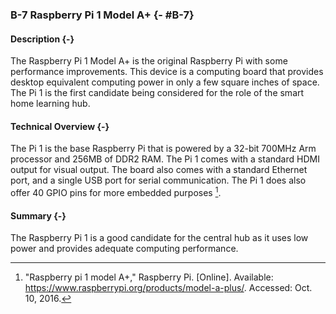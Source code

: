 ### B-7 Raspberry Pi 1 Model A+ {- #B-7}

#### Description {-}

The Raspberry Pi 1 Model A+ is the original Raspberry Pi with some performance improvements.
This device is a computing board that provides desktop equivalent computing power in only a few
square inches of space. The Pi 1 is the first candidate being considered for the role of the
smart home learning hub.

#### Technical Overview {-}

The Pi 1 is the base Raspberry Pi that is powered by a 32-bit 700MHz Arm processor and 256MB of
DDR2 RAM. The Pi 1 comes with a standard HDMI output for visual output. The board also comes with
a standard Ethernet port, and a single USB port for serial communication. The Pi 1 does also offer
40 GPIO pins for more embedded purposes [^B-7-1].

#### Summary {-}

The Raspberry Pi 1 is a good candidate for the central hub as it uses low power and provides
adequate computing performance.

[^B-7-1]: "Raspberry pi 1 model A+," Raspberry Pi. [Online]. Available: <https://www.raspberrypi.org/products/model-a-plus/>. Accessed: Oct. 10, 2016.


